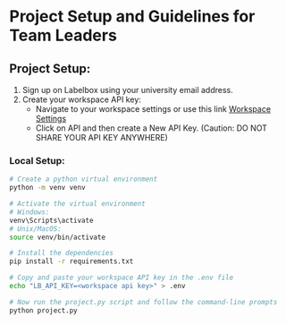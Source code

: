 # Project Setup and Guidelines for Team Leaders

## Project Setup:

1. Sign up on Labelbox using your university email address.
2. Create your workspace API key:
    - Navigate to your workspace settings or use this link [Workspace Settings](https://app.labelbox.com/workspace-settings/workspace)
    - Click on API and then create a New API Key. (Caution: DO NOT SHARE YOUR API KEY ANYWHERE)

### Local Setup:

```bash
# Create a python virtual environment
python -m venv venv

# Activate the virtual environment
# Windows:
venv\Scripts\activate
# Unix/MacOS:
source venv/bin/activate

# Install the dependencies
pip install -r requirements.txt

# Copy and paste your workspace API key in the .env file
echo "LB_API_KEY=<workspace api key>" > .env

# Now run the project.py script and follow the command-line prompts
python project.py
